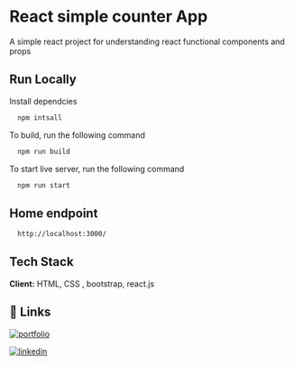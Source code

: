 # React simple counter App

A simple react project for understanding react functional components and props 


## Run Locally

Install dependcies

```bash
  npm intsall
```

To build, run the following command

```bash
  npm run build
```

To start live server, run the following command

```bash
  npm run start
```

## Home endpoint

```bash
  http://localhost:3000/
```


## Tech Stack

**Client:** HTML, CSS , bootstrap, react.js


## 🔗 Links
[![portfolio](https://img.shields.io/badge/my_portfolio-000?style=for-the-badge&logo=ko-fi&logoColor=white)](https://muhndalaa.github.io/portfolio/)

[![linkedin](https://img.shields.io/badge/linkedin-0A66C2?style=for-the-badge&logo=linkedin&logoColor=white)](https://www.linkedin.com/in/mohanad96alaa/)
